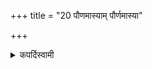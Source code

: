 +++
title = "20 पौणमास्याम् पौर्णमास्या"

+++

<details><summary>कपर्दिस्वामी</summary>

**पौर्णमास्याम्** इति सप्तम्या कालनिर्देशः ।  
यस्मिन् काले चन्द्रादित्ययोः परो विप्रकर्षस् तस्मिन् चन्द्रमाः पूर्यते,  
स कालः पैर्णमासी।  
**पौर्णमास्ये**ति तृतीया-निर्देशः ।  
'आग्नेयो ऽष्टाकपाल ऐन्द्राग्न एकादशकपालः' इत्य्-एवम्-आदिभि निर्दिष्टानि पौर्णमासी-नामकानि।  
अत्रापि तृतीयानिर्देशान्तया **पौर्णमास्या** करणभूतया साङ्गया पौर्णमास्यां काले **यजेत**। 
<details>

<details><summary>Müller</summary>

And let a man sacrifice with the Paurṇamāsyā sacrifice at the time of the Paurṇamāsī, full moon, thus it is said.

#####  Commentary

Here the full moon is called paurṇamāsī, the sacrifice paurṇamāsyā. Satyavrata joins the two Sūtras in one, and leaves out yajeteti, which may have belonged to the commentary.
</details>

<details><summary>थिते</summary>

पौणमास्यां पौर्णमास्या २०
</details>
